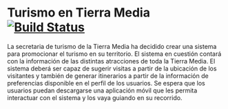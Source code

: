 # Turismo en Tierra Media [![Build Status](https://nicopaez.ci.cloudbees.com/view/UNTreF-AyDOO/job/arispe-rojo/badge/icon)](https://nicopaez.ci.cloudbees.com/view/UNTreF-AyDOO/job/arispe-rojo/)

La secretaria de turismo de la Tierra Media ha decidido crear una sistema para promocionar el turismo en su territorio. El sistema en cuestión contará con la información de las distintas atracciones de toda la Tierra Media. El sistema deberá ser capaz de sugerir visitas a partir de la ubicación de los visitantes y también de generar itinerarios a partir de la información de preferencias disponible en el perfil de los usuarios. Se espera que los usuarios puedan descargarse una aplicación móvil que les permita interactuar con el sistema y los vaya guiando en su recorrido.
